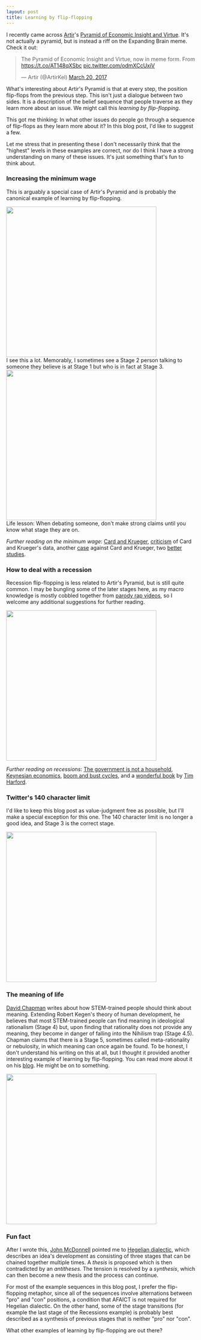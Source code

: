 ```yaml
---
layout: post
title: Learning by flip-flopping
---
```


I recently came across [Artir](https://nintil.com/)'s [Pyramid of Economic Insight and Virtue](https://nintil.com/2016/03/06/the-pyramid-of-economic-insight-and-virtue/). It's not actually a pyramid, but is instead a riff on the Expanding Brain meme. Check it out:
<div class='wrapper'>
<div class='inner'>
<blockquote class="twitter-tweet" data-lang="en"><p lang="en" dir="ltr">The Pyramid of Economic Insight and Virtue, now in meme form. From <a href="https://t.co/AT148qXSbc">https://t.co/AT148qXSbc</a> <a href="https://t.co/odmXCcUxiV">pic.twitter.com/odmXCcUxiV</a></p>&mdash; Artir (@ArtirKel) <a href="https://twitter.com/ArtirKel/status/843886928135159819">March 20, 2017</a></blockquote>
<script async src="//platform.twitter.com/widgets.js" charset="utf-8"></script>
</div>
</div>

What's interesting about Artir's Pyramid is that at every step, the position flip-flops from the previous step. This isn't just a dialogue between two sides. It is a description of the belief sequence that people traverse as they learn more about an issue. We might call this *learning by flip-flopping*.

This got me thinking: In what other issues do people go through a sequence of flip-flops as they learn more about it? In this blog post, I'd like to suggest a few. 

Let me stress that in presenting these I don't necessarily think that the "highest" levels in these examples are correct, nor do I think I have a strong understanding on many of these issues. It's just something that's fun to think about.

### Increasing the minimum wage
This is arguably a special case of Artir's Pyramid and is probably the canonical example of learning by flip-flopping.

<div class="wrapper">
  <img src='/assets/2017_learning_by_flip_flopping/fig_minimum_wage.png' width="400" class="inner" style="position:relative">
</div>
I see this a lot. Memorably, I sometimes see a Stage 2 person talking to someone they believe is at Stage 1 but who is in fact at Stage 3.
<div class="wrapper">
  <img src='/assets/2017_learning_by_flip_flopping/fig_mansplaining.jpg' width="400" class="inner" style="position:relative">
</div>
Life lesson: When debating someone, don't make strong claims until you know what stage they are on.

*Further reading on the minimum wage*: [Card and Krueger](http://www.nber.org/papers/w4509
), [criticism](http://www.uvm.edu/~vlrs/doc/min_wage.htm
) of Card and Krueger's data, another [case](https://www.forbes.com/sites/timworstall/2015/08/01/why-the-card-and-krueger-paper-on-minimum-wages-rises-and-unemployment-is-wrong) against Card and Krueger, two [better](http://cepr.net/documents/publications/min-wage-2013-02.pdf
) [studies](http://irle.berkeley.edu/files/2010/Minimum-Wage-Effects-Across-State-Borders.pdf).  

### How to deal with a recession
Recession flip-flopping is less related to Artir's Pyramid, but is still quite common. I may be bungling some of the later stages here, as my macro knowledge is mostly cobbled together from [parody rap videos](https://www.youtube.com/watch?v=GTQnarzmTOc), so I welcome any additional suggestions for further reading.
<div class="wrapper">
  <img src='/assets/2017_learning_by_flip_flopping/fig_recessions.jpg' width="400" class="inner" style="position:relative">
</div>

*Further reading on recessions*: [The government is not a household](https://www.theguardian.com/money/us-money-blog/2013/mar/26/federal-budget-household-finances-fed
), [Keynesian economics](https://en.wikipedia.org/wiki/Keynesian_economics
), [boom and bust cycles](https://www.youtube.com/watch?v=GTQnarzmTOc
), and a [wonderful book](https://www.amazon.com/Undercover-Economist-Strikes-Back-Ruin/dp/1594631409
) by [Tim Harford](https://twitter.com/TimHarford). 
### Twitter's 140 character limit
I'd like to keep this blog post as value-judgment free as possible, but I'll make a special exception for this one. The 140 character limit is no longer a good idea, and Stage 3 is the correct stage.
<div class="wrapper">
  <img src='/assets/2017_learning_by_flip_flopping/fig_twitter.jpg' width="400" class="inner" style="position:relative">
</div>

### The meaning of life
[David Chapman](https://meaningness.com/metablog/stem-fluidity-bridge) writes about how STEM-trained people should think about meaning. Extending Robert Kegen's theory of human development, he believes that most STEM-trained people can find meaning in ideological rationalism (Stage 4) but, upon finding that rationality does not provide any meaning, they become in danger of falling into the Nihilism trap (Stage 4.5). Chapman claims that there is a Stage 5, sometimes called meta-rationality or nebulosity, in which meaning can once again be found. To be honest, I don't understand his writing on this at all, but I thought it provided another interesting example of learning by flip-flopping. You can read more about it on his [blog](https://meaningness.com/). He might be on to something.

<div class="wrapper">
  <img src='/assets/2017_learning_by_flip_flopping/fig_meaning.png' width="400" class="inner" style="position:relative">
</div>

### Fun fact
After I wrote this, [John McDonnell](https://twitter.com/johnvmcdonnell) pointed me to [Hegelian dialectic](https://en.wikipedia.org/wiki/Dialectic#Hegelian_dialectic), which describes an idea's development as consisting of three stages that can be chained together multiple times. A *thesis* is proposed which is then contradicted by an *antitheses*. The tension is resolved by a *synthesis*, which can then become a new thesis and the process can continue. 

For most of the example sequences in this blog post, I prefer the flip-flopping metaphor, since all of the sequences involve alternations between "pro" and "con" positions, a condition that AFAICT is not required for Hegelian dialectic. On the other hand, some of the stage transitions (for example the last stage of the Recessions example) is probably best described as a synthesis of previous stages that is neither "pro" nor "con".

What other examples of learning by flip-flopping are out there?

